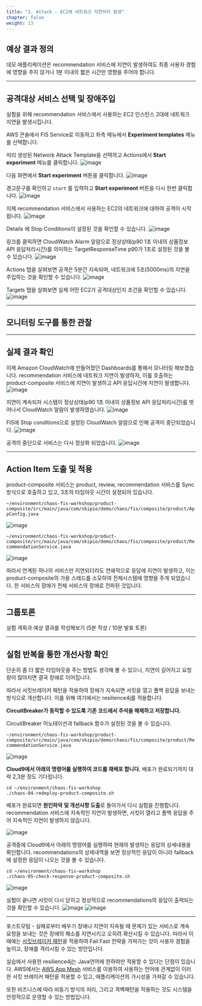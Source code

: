 ```yaml
---
title: "3. Attack - EC2에 네트워크 지연처리 발생"
chapter: false
weight: 13
---
```


## 예상 결과 정의

데모 애플리케이션은 recommendation 서비스에 지연이 발생하여도 최종 사용자 경험에 영향을 주지 않거나 1분 이내의 짧은 시간만 영향을 주어야 합니다.

---

## 공격대상 서비스 선택 및 장애주입

실험을 위해 recommendation 서비스에서 사용하는 EC2 인스턴스 2대에 네트워크 지연을 발생시킵니다.

AWS 콘솔에서 FIS Service로 이동하고 좌측 메뉴에서 **Experiment templates** 메뉴를 선택합니다.

미리 생성된 Network Attack Template을 선택하고 Actions에서 **Start experiment** 메뉴를 클릭합니다.
![image](/images/20_ec2/experiment_01.png)

다음 화면에서 **Start experiment** 버튼을 클릭합니다.
![image](/images/20_ec2/experiment_02.png)

경고문구를 확인하고 `start` 를 입력하고 **Start experiment** 버튼을 다시 한번 클릭합니다.
![image](/images/20_ec2/experiment_03.png)

이제 recommendation 서비스에서 사용하는 EC2의 네트워크에 대하여 공격이 시작됩니다.
![image](/images/20_ec2/experiment_04.png)

Details 에 Stop Conditions이 설정된 것을 확인할 수 있습니다.
![image](/images/20_ec2/experiment_05.png)

링크를 클릭하면 CloudWatch Alarm 알람으로 정상상태(p90 1초 이내의 상품정보 API 응답처리시간)를 의미하는 TargetResponseTime p90가 1초로 설정된 것을 볼 수 있습니다.
![image](/images/20_ec2/experiment_06.png)

Actions 탭을 살펴보면 공격은 5분간 지속되며, 네트워크에 5초(5000ms)의 지연을 주입하는 것을 확인할 수 있습니다.
![image](/images/20_ec2/experiment_07.png)

Targets 탭을 살펴보면 실제 어떤 EC2가 공격대상인지 조건을 확인할 수 있습니다.
![image](/images/20_ec2/experiment_08.png)

---

## 모니터링 도구를 통한 관찰

---

## 실제 결과 확인

이제 Amazon CloudWatch에 만들어졌던 Dashboards를 통해서 모니터링 해보겠습니다. recommendation 서비스에 네트워크 지연이 발생하자, 이를 호출하는 product-composite 서비스에 지연이 발생하고 API 응답시간에 지연이 발생합니다.
![image](/images/20_ec2/experiment_09.png)

지연이 계속되자 시스템이 정상상태(p90 1초 이내의 상품정보 API 응답처리시간)를 벗어나서 CloudWatch 알람이 발생하였습니다.
![image](/images/20_ec2/experiment_10.png)

FIS에 Stop conditions으로 설정된 CloudWatch 알람으로 인해 공격이 중단되었습니다.
![image](/images/20_ec2/experiment_11.png)

공격의 중단으로 서비스는 다시 정상화 되었습니다.
![image](/images/20_ec2/experiment_12.png)

---

## Action Item 도출 및 적용


product-composite 서비스는 product, review, recommendation 서비스를 Sync방식으로 호출하고 있고, 3초의 타임아웃 시간이 설정되어 있습니다.

`~/environment/chaos-fis-workshop/product-composite/src/main/java/com/skipio/demo/chaos/fis/composite/product/AppConfig.java`

![image](/images/20_ec2/improvement_01.png)

`~/environment/chaos-fis-workshop/product-composite/src/main/java/com/skipio/demo/chaos/fis/composite/product/RecommendationService.java`

![image](/images/20_ec2/improvement_02.png)

따라서 연계된 하나의 서비스만 지연되더라도 연쇄적으로 응답에 지연이 발생하고, 이는 product-composite의 가용 스레드를 소모하여 전체시스템에 영향을 주게 되었습니다. 한 서비스의 장애가 전체 서비스의 장애로 전파된 것입니다.

---

## 그룹토론

실험 계획과 예상 결과를 작성해보기 (5분 작성 / 10분 발표 토론)

---

## 실험 반복을 통한 개선사항 확인

단순히 좀 더 짧은 타임아웃을 주는 방법도 생각해 볼 수 있으나, 지연이 길어지고 요청량이 많아지면 결국 장애로 이어집니다.

따라서 서킷브레이커 패턴을 적용하여 장애가 지속되면 서킷을 열고 폴백 응답을 보내는 방식으로 개선합니다. 이를 위해 여기에서는 resilience4j를 적용합니다.

**CircuitBreaker가 동작할 수 있도록 기존 코드에서 주석을 해제하고 저장합니다.**

CircuitBreaker 어노테이션과 fallback 함수가 설정된 것을 볼 수 있습니다.

`~/environment/chaos-fis-workshop/product-composite/src/main/java/com/skipio/demo/chaos/fis/composite/product/RecommendationService.java`

![image](/images/20_ec2/improvement_03.png)

**Cloud9에서 아래의 명령어를 실행하여 코드를 재배포 합니다.**  배포가 완료되기까지 대략 2,3분 정도 기다립니다.

```
cd ~/environment/chaos-fis-workshop
./chaos-04-redeploy-product-composite.sh

```

배포가 완료되면 **원인파악 및 개선사항 도출**로 돌아가서 다시 실험을 진행합니다. recommendation 서비스에 지속적인 지연이 발생하면, 서킷이 열리고 폴백 응답을 주어 지속적인 지연이 발생하지 않습니다.

![image](/images/20_ec2/improvement_04.png)

공격중에 Cloud9에서 아래의 명령어를 실행하여 현재의 발생하는 응답의 상세내용을 확인합니다. recommendations의 상세내역을 보면 정상적인 응답이 아니라 fallback에 설정한 응답이 나오는 것을 볼 수 있습니다.

```
cd ~/environment/chaos-fis-workshop
./chaos-05-check-response-product-composite.sh
```

![image](/images/20_ec2/improvement_05.png)

실험이 끝나면 서킷이 다시 닫히고 정상적으로 recommendations의 응답이 출력되는 것을 확인할 수 있습니다.
![image](/images/20_ec2/improvement_06.png)
![image](/images/20_ec2/improvement_07.png)

---

포스트모텀 - 실패로부터 배우기
장애나 지연이 지속될 때 문제가 있는 서비스로 계속 요청을 보내는 것은 장애의 해소를 지연시키고 오히려 확산시킬 수 있습니다. 따라서 이 때에는 [서킷브레이커 패턴](https://docs.aws.amazon.com/ko_kr/whitepapers/latest/modern-application-development-on-aws/circuit-breaker.html)을 적용하여 Fail Fast 전략을 가져가는 것이 사용자 경험을 높이고, 장애를 격리시킬 수 있는 방안입니다.

실습에서 사용한 resilience4j는 Java언어에 한하여만 적용할 수 있다는 단점이 있습니다. AWS에서는 [AWS App Mesh](https://aws.amazon.com/ko/app-mesh/?aws-app-mesh-blogs.sort-by=item.additionalFields.createdDate&aws-app-mesh-blogs.sort-order=desc&whats-new-cards.sort-by=item.additionalFields.postDateTime&whats-new-cards.sort-order=desc) 서비스를 이용하여 사용하는 언어에 관계없이 이러한 서킷 브레이커 패턴을 적용할 수 있고, 애플리케이션의 가시성을 가져갈 수 있습니다.

또한 비즈니스에 따라 비동기 방식의 처리, 그리고 격벽패턴을 적용하는 것도 시스템을 안정적으로 운영할 수 있는 방법입니다.
